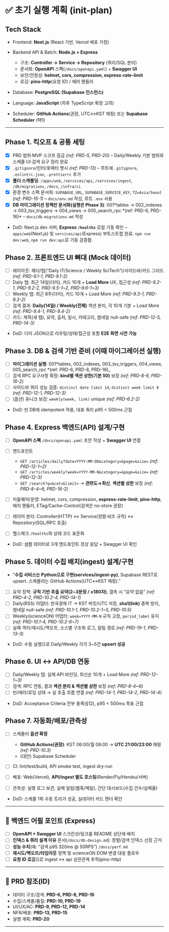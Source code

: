 # ✅ 초기 실행 계획 (init-plan)

## Tech Stack

- Frontend: **Next.js** (React 기반, Vercel 배포 가정)
- Backend API & Batch: **Node.js + Express**
  - 구조: **Controller → Service → Repository** (쿼리/SQL 분리)
  - 문서화: **OpenAPI** 스펙(`/docs/openapi.yaml`) + **Swagger UI**
  - 보안/안정성: **helmet, cors, compression, express-rate-limit**
  - 로깅: **pino-http**(요청 ID) / 에러 핸들러

- Database: **PostgreSQL (Supabase 인스턴스)**
- Language: **JavaScript** (차후 TypeScript 확장 고려)
- Scheduler: **GitHub Actions**(권장, UTC↔KST 매핑) 또는 **Supabase Scheduler** (택1)

---

## Phase 1. 킥오프 & 공통 세팅

- [x] PRD 범위·MVP 스코프 잠금 _(ref: PRD-5, PRD-20)_ – Daily/Weekly 기본 범위와 스케줄·UI·검색 요구 정리 완료
- [x] `.gitignore`/린터/포매터 명시 _(ref: PRD-13)_ – 루트에 `.gitignore`, `.eslintrc.json`, `.prettierrc` 추가
- [x] **폴더 스캐폴딩**: `/apps/web`, `/services/api`, `/services/ingest`, `/db/migrations`, `/docs`, `/infra/ci`
- [x] 환경 변수 스펙 문서화: `SUPABASE_URL`, `SUPABASE_SERVICE_KEY`, `TZ=Asia/Seoul` _(ref: PRD-15-1)_ – `docs/env.md` 작성, 루트 `.env` 사용
- [x] **DB 마이그레이션 정책만 문서화(실행은 Phase 3)**: 001*tables → 002_indexes → 003_tsv_triggers → 004_views → 005_search_rpc *(ref: PRD-6, PRD-16)\* – `docs/db-migrations.md` 작성
- DoD: Next.js dev 서버, **Express `/healthz`** 로컬 기동 확인 – `apps/web`(Next.js) 및 `services/api`(Express) 부트스트랩 완료. `npm run dev:web`, `npm run dev:api`로 기동 검증함.

## Phase 2. 프론트엔드 **UI 뼈대** (Mock 데이터)

- [ ] 레이아웃: 헤더/탭(“Daily IT/Science / Weekly SciTech”)/사이드바/카드 그리드 _(ref: PRD-9.1-1, PRD-9.1-2)_
- [ ] Daily 탭: 최근 14일(더미), 카드 10개 + **Load More** UX, 접근성 _(ref: PRD-9.2-1, PRD-9.2-2, PRD-9.5-1\~2, PRD-9.6-1\~3)_
- [ ] Weekly 탭: 최근 8주(더미), 카드 10개 + Load More _(ref: PRD-9.3-1, PRD-9.3-2)_
- [ ] 검색 결과: **Daily(14일) / Weekly(전체)** 섹션 분리, 각 10개 기본 + Load More _(ref: PRD-9.4-1, PRD-9.4-2)_
- [ ] 카드: 제목(새 탭), 요약, 출처, 일시, 카테고리, 썸네일 null-safe _(ref: PRD-12-5, PRD-14-3)_
- DoD: 더미 JSON으로 라우팅/상태/접근성 포함 **E2E 화면 시연 가능**

## Phase 3. DB & 검색 기반 준비 (이때 마이그레이션 실행)

- [ ] **마이그레이션 실행**: 001*tables, 002_indexes, 003_tsv_triggers, 004_views, 005_search_rpc *(ref: PRD-6, PRD-8, PRD-16)\_
- [ ] 검색 RPC 요구사항 확정: **kind별 섹션 상한(기본 50)** 보장 _(ref: PRD-8-6, PRD-16-2)_
- [ ] 사이드바 쿼리 성능 검증: `distinct date limit 14`, `distinct week limit 8` _(ref: PRD-12-1, PRD-12-3)_
- [ ] (옵션) 유니크 보강: `weekly(week, link)` unique _(ref: PRD-6.2-2)_
- DoD: 빈 DB에 idempotent 적용, 대표 쿼리 p95 < 500ms 근접

## Phase 4. **Express 백엔드(API) 설계/구현**

- [ ] **OpenAPI 스펙** `/docs/openapi.yaml` 초안 작성 + **Swagger UI** 연결
- [ ] 엔드포인트
  - `GET /articles/daily?date=YYYY-MM-DD&category=&page=&size=` _(ref: PRD-12-1\~2)_
  - `GET /articles/weekly?week=YYYY-MM-N&category=&page=&size=` _(ref: PRD-12-3)_
  - `GET /search?q=&cat=&limit=` → **관련도→최신**, **섹션별 상한** 보장 _(ref: PRD-8-4\~6, PRD-16-2)_

- [ ] 미들웨어/운영: helmet, cors, compression, **express-rate-limit**, **pino-http**, 에러 핸들러, ETag/Cache-Control(검색은 no-store 권장)
- [ ] 레이어 분리: Controller(HTTP) ↔ Service(정렬·비즈 규칙) ↔ Repository(SQL/RPC 호출)
- [ ] 헬스체크 `/healthz`와 상태 코드 표준화
- DoD: 샘플 데이터로 3개 엔드포인트 정상 응답 + Swagger UI 확인

## Phase 5. **데이터 수집 배치(ingest) 설계/구현**

- “**수집 서비스는 Python으로 구현(services/ingest-py)**, Supabase REST로 upsert. 스케줄러는 GitHub Actions(UTC↔KST 매핑).”
- [ ] 요약 정책: **규칙 기반 추출 요약(2\~3문장 / ≤180자)**, 결측 시 “요약 없음” _(ref: PRD-4-2, PRD-10.2-4, PRD-14-1)_
- [ ] Daily(RSS) 어댑터: 한국경제 IT → KST 버킷/UTC 저장, **sha1(link)** 중복 방지, 썸네일 null-safe _(ref: PRD-10.1-1, PRD-10.2-1\~5, PRD-10.5)_
- [ ] Weekly(scienceON) 어댑터: `week=YYYY-MM-N` 규칙 고정, `period_label` 유지 _(ref: PRD-10.1-4, PRD-10.2-6\~7)_
- [ ] 실패 격리/재시도/백오프, 소스별 구조화 로그, 알림 경로 _(ref: PRD-19-1, PRD-13-3)_
- DoD: 수동 실행으로 Daily/Weekly 각각 3\~5건 **upsert 성공**

## Phase 6. **UI ↔ API/DB 연동**

- [ ] Daily/Weekly 탭: 실제 API 바인딩, 최신순 10개 + Load More _(ref: PRD-12-1\~3)_
- [ ] 검색: RPC 연동, 결과 **섹션 분리 & 섹션별 상한** 보장 _(ref: PRD-8-4\~6)_
- [ ] 빈/에러/로딩 상태 → 실 호출 흐름 연결 _(ref: PRD-14-1, PRD-14-2, PRD-14-4)_
- DoD: Acceptance Criteria 전부 충족(§12), p95 < 500ms 목표 근접

## Phase 7. 자동화/배포/관측성

- [ ] 스케줄러 **옵션 확정**
  - **GitHub Actions(권장)**: KST 06:00/월 08:00 → **UTC 21:00/23:00** 매핑 _(ref: PRD-10.3)_
  - (대안) Supabase Scheduler

- [ ] CI: lint/test/build, API smoke test, ingest dry-run
- [ ] 배포: Web(Vercel), **API/ingest 별도 호스팅**(Render/Fly/Heroku/서버)
- [ ] 관측성: 실행 로그 보관, 실패 알림(웹훅/메일), 간단 대시보드(수집 건수/실패율)
- DoD: 스케줄 1회 수동 트리거 성공, 실데이터 카드 렌더 확인

---

## 🧪 백엔드 어필 포인트 (Express)

- [ ] **OpenAPI + Swagger UI** 스크린샷/링크를 README 상단에 배치
- [ ] **인덱스 & 쿼리 설계 이유** 문서(`/docs/db-design.md`): 정렬/검색 인덱스 선정 근거
- [ ] **성능 수치**(예: “검색 p95 320ms @ 50RPS”) `/docs/perf.md`
- [ ] **재시도/백오프/타임아웃** 정책 및 scienceON DOM 변경 대응 플로우
- [ ] **요청 ID 로깅**으로 ingest ↔ api 상관관계 추적(pino-http)

---

## 🔗 PRD 참조(ID)

- 데이터 구조/검색: **PRD-6, PRD-8, PRD-16**
- 수집/스케줄/품질: **PRD-10, PRD-19**
- UI/UX/AC: **PRD-9, PRD-12, PRD-14**
- NFR/배포: **PRD-13, PRD-15**
- 실행 계획: **PRD-20**

---
